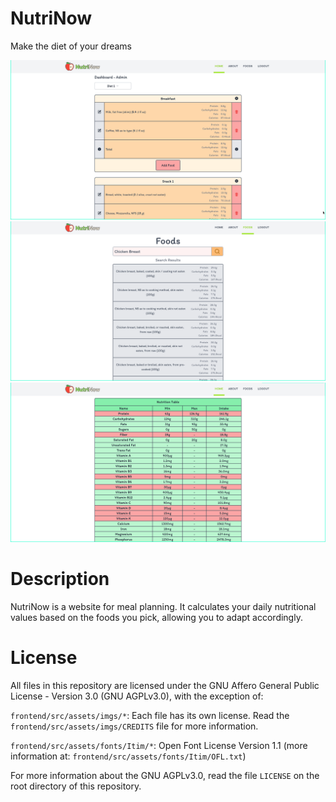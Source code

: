 # NutriNow
Make the diet of your dreams

![dashboard](dashboard.png)
![foods](foods.png)
![nutrition](nutrition.png)

# Description

NutriNow is a website for meal planning.
It calculates your daily nutritional values based on the foods you pick,
allowing you to adapt accordingly.

# License
All files in this repository are licensed under the GNU Affero General Public License - Version 3.0 (GNU AGPLv3.0), with the exception of:

`frontend/src/assets/imgs/*`: Each file has its own license. Read the `frontend/src/assets/imgs/CREDITS` file for more information.

`frontend/src/assets/fonts/Itim/*`: Open Font License Version 1.1 (more information at: `frontend/src/assets/fonts/Itim/OFL.txt`)

For more information about the GNU AGPLv3.0, read the file `LICENSE` on the root directory of this repository.
